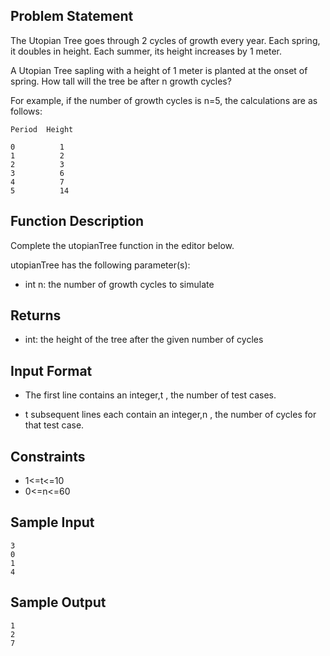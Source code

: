 ## Problem Statement
The Utopian Tree goes through 2 cycles of growth every year. Each spring, it doubles in height. Each summer, its height increases by 1 meter.

A Utopian Tree sapling with a height of 1 meter is planted at the onset of spring. How tall will the tree be after n growth cycles?


For example, if the number of growth cycles is n=5, the calculations are as follows:
```
Period  Height

0          1
1          2
2          3
3          6
4          7
5          14
```

## Function Description

Complete the utopianTree function in the editor below.

utopianTree has the following parameter(s):  
- int n: the number of growth cycles to simulate

## Returns

- int: the height of the tree after the given number of cycles
## Input Format

- The first line contains an integer,t , the number of test cases.

- t subsequent lines each contain an integer,n , the number of cycles for that test case.

## Constraints

- 1<=t<=10
- 0<=n<=60

## Sample Input
```
3
0
1
4
```
## Sample Output
```
1
2
7
```

